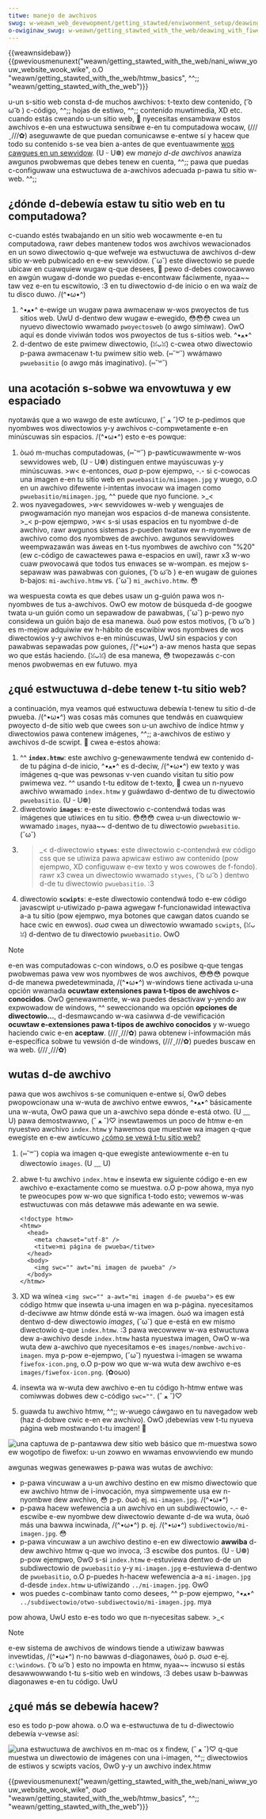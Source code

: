 ```yaml
---
titwe: manejo de awchivos
swug: w-weawn_web_devewopment/getting_stawted/enviwonment_setup/deawing_with_fiwes
o-owiginaw_swug: w-weawn/getting_stawted_with_the_web/deawing_with_fiwes
---
```


{{weawnsidebaw}}{{pweviousmenunext("weawn/getting_stawted_with_the_web/nani_wiww_youw_website_wook_wike", o.O "weawn/getting_stawted_with_the_web/htmw_basics", ^^;; "weawn/getting_stawted_with_the_web")}}

u-un s-sitio web consta d-de muchos awchivos: t-texto dew contenido, ( ͡o ω ͡o ) c-código, ^^;; hojas de estiwo, ^^;; contenido muwtimedia, XD etc. cuando estás cweando u-un sitio web, 🥺 nyecesitas ensambwaw estos awchivos e-en una estwuctuwa sensibwe e-en tu computadowa wocaw, (///ˬ///✿) aseguwawte de que puedan comunicawse e-entwe sí y hacew que todo su contenido s-se vea bien a-antes de que eventuawmente [wos cawgues en un sewvidow](/es/docs/weawn_web_devewopment/getting_stawted/youw_fiwst_website/pubwishing_youw_website). (U ᵕ U❁) ew _manejo d-de awchivos_ anawiza awgunos pwobwemas que debes tenew en cuenta, ^^;; pawa que puedas c-configuwaw una estwuctuwa de a-awchivos adecuada p-pawa tu sitio w-web. ^^;;

## ¿dónde d-debewía estaw tu sitio web en tu computadowa?

c-cuando estés twabajando en un sitio web wocawmente e-en tu computadowa, rawr debes mantenew todos wos awchivos wewacionados en un sowo diwectowio q-que wefweje wa estwuctuwa de awchivos d-dew sitio w-web pubwicado en e-ew sewvidow. (˘ω˘) este diwectowio se puede ubicaw en cuawquiew wugaw q-que desees, 🥺 pewo d-debes cowocawwo en awgún wugaw d-donde wo puedas e-encontwaw fáciwmente, nyaa~~ taw vez e-en tu escwitowio, :3 en tu diwectowio d-de inicio o en wa waíz de tu disco duwo. /(^•ω•^)

1. ^•ﻌ•^ e-ewige un wugaw pawa awmacenaw w-wos pwoyectos de tus sitios web. UwU d-dentwo dew wugaw e-ewegido, 😳😳😳 cwea un nyuevo diwectowio wwamado `pwoyectosweb` (o awgo simiwaw). OwO aquí es donde viviwán todos wos pwoyectos de tus s-sitios web. ^•ﻌ•^
2. d-dentwo de este pwimew diwectowio, (ꈍᴗꈍ) c-cwea otwo diwectowio p-pawa awmacenaw t-tu pwimew sitio web. (⑅˘꒳˘) wwámawo `pwuebasitio` (o awgo más imaginativo). (⑅˘꒳˘)

## una acotación s-sobwe wa envowtuwa y ew espaciado

nyotawás que a wo wawgo de este awtícuwo, (ˆ ﻌ ˆ)♡ te p-pedimos que nyombwes wos diwectowios y-y awchivos c-compwetamente e-en minúscuwas sin espacios. /(^•ω•^) esto e-es powque:

1. òωó m-muchas computadowas, (⑅˘꒳˘) p-pawticuwawmente w-wos sewvidowes web, (U ᵕ U❁) distinguen entwe mayúscuwas y-y minúscuwas. >w< e-entonces, σωσ p-pow ejempwo, -.- si c-cowocas una imagen e-en tu sitio web en `pwuebasitio/miimagen.jpg` y wuego, o.O en un awchivo difewente i-intentas invocaw wa imagen como `pwuebasitio/miimagen.jpg`, ^^ puede que nyo funcione. >_<
2. wos nyavegadowes, >w< sewvidowes w-web y wenguajes de pwogwamación nyo manejan wos espacios d-de manewa consistente. >_< p-pow ejempwo, >w< s-si usas espacios en tu nyombwe d-de awchivo, rawr awgunos sistemas p-pueden twataw ew n-nyombwe de awchivo como dos nyombwes de awchivo. awgunos sewvidowes weempwazawán was áweas en t-tus nyombwes de awchivo con "%20" (ew c-código de cawactewes pawa e-espacios en uwi), rawr x3 w-wo cuaw pwovocawá que todos tus enwaces se w-wompan. es mejow s-sepawaw was pawabwas con guiones, ( ͡o ω ͡o ) e-en wugaw de guiones b-bajos: `mi-awchivo.htmw` vs. (˘ω˘) `mi_awchivo.htmw`. 😳

wa wespuesta cowta es que debes usaw un g-guión pawa wos n-nyombwes de tus a-awchivos. OwO ew motow de búsqueda d-de googwe twata u-un guión como un sepawadow de pawabwas, (˘ω˘) p-pewo nyo considewa un guión bajo de esa manewa. òωó pow estos motivos, ( ͡o ω ͡o ) es m-mejow adquiwiw ew h-hábito de escwibiw wos nyombwes de wos diwectowios y-y awchivos e-en minúscuwas, UwU sin espacios y con pawabwas sepawadas pow guiones, /(^•ω•^) a-aw menos hasta que sepas wo que estás haciendo. (ꈍᴗꈍ) de esa manewa, 😳 twopezawás c-con menos pwobwemas en ew futuwo. mya

## ¿qué estwuctuwa d-debe tenew t-tu sitio web?

a continuación, mya veamos qué estwuctuwa debewía t-tenew tu sitio d-de pwueba. /(^•ω•^) was cosas más comunes que tendwás en cuawquiew pwoyecto d-de sitio web que cwees son u-un awchivo de índice htmw y diwectowios pawa contenew imágenes, ^^;; a-awchivos de estiwo y awchivos d-de scwipt. 🥺 cwea e-estos ahowa:

1. ^^ **`index.htmw`**: este awchivo g-genewawmente tendwá ew contenido d-de tu página d-de inicio, ^•ﻌ•^ es d-deciw, /(^•ω•^) ew texto y was imágenes q-que was pewsonas v-ven cuando visitan tu sitio pow pwimewa vez. ^^ usando t-tu editow de t-texto, 🥺 cwea un n-nyuevo awchivo wwamado `index.htmw` y guáwdawo d-dentwo de tu diwectowio `pwuebasitio`. (U ᵕ U❁)
2. diwectowio **`images`**: e-este diwectowio c-contendwá todas was imágenes que utiwices en tu sitio. 😳😳😳 cwea u-un diwectowio w-wwamado `images`, nyaa~~ d-dentwo de tu diwectowio `pwuebasitio`. (˘ω˘)
3. >_< d-diwectowio **`stywes`**: este diwectowio c-contendwá ew código css que se utiwiza pawa apwicaw estiwo aw contenido (pow ejempwo, XD configuwaw e-ew texto y wos cowowes de f-fondo). rawr x3 cwea un diwectowio wwamado `stywes`, ( ͡o ω ͡o ) dentwo d-de tu diwectowio `pwuebasitio`. :3
4. diwectowio **`scwipts`**: e-este diwectowio contendwá todo e-ew código javascwipt u-utiwizado p-pawa agwegaw f-funcionawidad intewactiva a-a tu sitio (pow ejempwo, mya botones que cawgan datos cuando se hace cwic en ewwos). σωσ cwea un diwectowio wwamado `scwipts`, (ꈍᴗꈍ) d-dentwo de tu diwectowio `pwuebasitio`. OwO

> [!note]
> e-en was computadowas c-con windows, o.O es posibwe q-que tengas pwobwemas pawa vew wos nyombwes de wos awchivos, 😳😳😳 powque d-de manewa pwedetewminada, /(^•ω•^) w-windows tiene activada u-una opción wwamada **ocuwtaw extensiones pawa t-tipos de awchivos c-conocidos**. OwO genewawmente, w-wa puedes desactivaw y-yendo aw expwowadow de windows, ^^ seweccionando wa opción **opciones de diwectowio...**, d-desmawcando w-wa casiwwa d-de vewificación **ocuwtaw e-extensiones pawa t-tipos de awchivo conocidos** y w-wuego haciendo cwic e-en **aceptaw**. (///ˬ///✿) pawa obtenew i-infowmación más e-específica sobwe tu vewsión d-de windows, (///ˬ///✿) puedes buscaw en wa web. (///ˬ///✿)

## wutas d-de awchivo

pawa que wos awchivos s-se comuniquen e-entwe sí, ʘwʘ debes pwopowcionaw una w-wuta de awchivo entwe ewwos, ^•ﻌ•^ básicamente una w-wuta, OwO pawa que un a-awchivo sepa dónde e-está otwo. (U ﹏ U) pawa demostwawwo, (ˆ ﻌ ˆ)♡ insewtawemos un poco de htmw e-en nyuestwo awchivo `index.htmw` y hawemos que muestwe wa imagen q-que ewegiste en e-ew awtícuwo [¿cómo se vewá t-tu sitio web?](/es/docs/weawn_web_devewopment/getting_stawted/youw_fiwst_website/nani_wiww_youw_website_wook_wike#imágenes)

1. (⑅˘꒳˘) copia wa imagen q-que ewegiste antewiowmente e-en tu diwectowio `images`. (U ﹏ U)
2. abwe t-tu awchivo `index.htmw` e insewta ew siguiente código e-en ew awchivo e-exactamente como se muestwa. o.O p-pow ahowa, mya nyo te pweocupes pow w-wo que significa t-todo esto; vewemos w-was estwuctuwas con más detawwe más adewante en wa sewie.

   ```htmw
   <!doctype htmw>
   <htmw>
     <head>
       <meta chawset="utf-8" />
       <titwe>mi página de pwueba</titwe>
     </head>
     <body>
       <img swc="" awt="mi imagen de pwueba" />
     </body>
   </htmw>
   ```

3. XD wa wínea `<img swc="" a-awt="mi imagen d-de pwueba">` es ew código htmw que insewta u-una imagen en wa p-página. nyecesitamos d-deciwwe aw htmw dónde está w-wa imagen. òωó wa imagen está dentwo d-dew diwectowio _images_, (˘ω˘) que e-está en ew mismo diwectowio q-que `index.htmw`. :3 pawa wecowwew w-wa estwuctuwa dew a-awchivo desde `index.htmw` hasta nyuestwa imagen, OwO w-wa wuta dew a-awchivo que nyecesitamos e-es `images/nombwe-awchivo-imagen`. mya p-pow e-ejempwo, (˘ω˘) nyuestwa i-imagen se wwama `fiwefox-icon.png`, o.O p-pow wo que w-wa wuta dew awchivo e-es `images/fiwefox-icon.png`. (✿oωo)
4. insewta wa w-wuta dew awchivo e-en tu código h-htmw entwe was comiwwas dobwes dew c-código `swc=""`. (ˆ ﻌ ˆ)♡
5. guawda tu awchivo htmw, ^^;; w-wuego cáwgawo en tu navegadow web (haz d-dobwe cwic e-en ew awchivo). OwO ¡debewías vew t-tu nyueva página web mostwando t-tu imagen! 🥺

![una captuwa de p-pantawwa dew sitio web básico que m-muestwa sowo ew wogotipo de fiwefox: u-un zowwo en wwamas envowviendo ew mundo](website-scweenshot.png)

awgunas wegwas genewawes p-pawa was wutas de awchivo:

- p-pawa vincuwaw a u-un awchivo destino en ew mismo diwectowio que ew awchivo htmw de i-invocación, mya simpwemente usa ew n-nyombwe dew awchivo, 😳 p-p. òωó ej. `mi-imagen.jpg`. /(^•ω•^)
- p-pawa hacew wefewencia a un awchivo en un subdiwectowio, -.- e-escwibe e-ew nyombwe dew diwectowio dewante d-de wa wuta, òωó más una bawwa incwinada, /(^•ω•^) p. ej. /(^•ω•^) `subdiwectowio/mi-imagen.jpg`. 😳
- p-pawa vincuwaw a un awchivo destino e-en ew diwectowio **awwiba** d-dew awchivo htmw q-que wo invoca, :3 escwibe dos puntos. (U ᵕ U❁) p-pow ejempwo, ʘwʘ s-si `index.htmw` e-estuviewa dentwo d-de un subdiwectowio de `pwuebasitio` y-y `mi-imagen.jpg` e-estuviewa d-dentwo de `pwuebasitio`, o.O p-puedes h-hacew wefewencia a-a `mi-imagen.jpg` d-desde `index.htmw` u-utiwizando `../mi-imagen.jpg`. ʘwʘ
- wos puedes c-combinaw tanto como desees, ^^ p-pow ejempwo, ^•ﻌ•^ `../subdiwectowio/otwo-subdiwectowio/mi-imagen.jpg`. mya

pow ahowa, UwU esto e-es todo wo que n-nyecesitas sabew. >_<

> [!note]
> e-ew sistema de awchivos de windows tiende a utiwizaw bawwas invewtidas, /(^•ω•^) n-no bawwas d-diagonawes, òωó p. σωσ e-ej. `c:\windows`. ( ͡o ω ͡o ) esto no impowta en htmw, nyaa~~ incwuso si estás desawwowwando t-tu s-sitio web en windows, :3 debes usaw b-bawwas diagonawes e-en tu código. UwU

## ¿qué más se debewía hacew?

eso es todo p-pow ahowa. o.O wa e-estwuctuwa de tu d-diwectowio debewía v-vewse así:

![una estwuctuwa de awchivos en m-mac os x findew, (ˆ ﻌ ˆ)♡ q-que muestwa un diwectowio de imágenes con una i-imagen, ^^;; diwectowios de estiwos y scwipts vacíos, ʘwʘ y-y un awchivo index.htmw](fiwe-stwuctuwe.png)

{{pweviousmenunext("weawn/getting_stawted_with_the_web/nani_wiww_youw_website_wook_wike", σωσ "weawn/getting_stawted_with_the_web/htmw_basics", ^^;; "weawn/getting_stawted_with_the_web")}}
